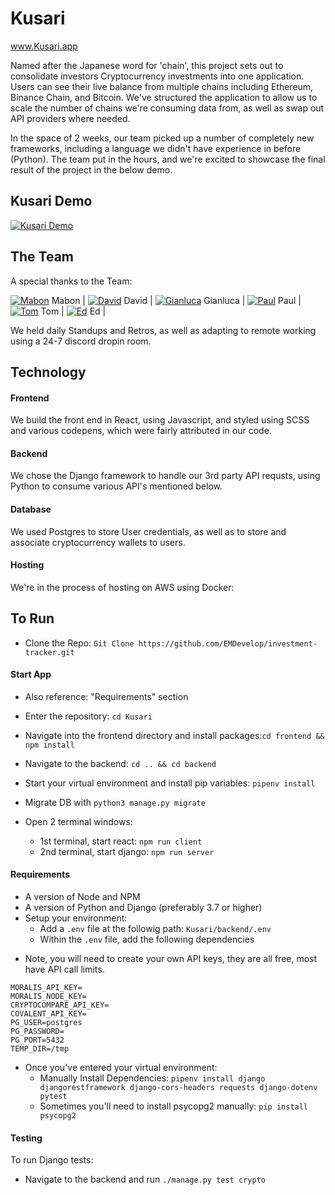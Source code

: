 # Kusari

www.Kusari.app

Named after the Japanese word for 'chain', this project sets out to consolidate investors Cryptocurrency investments into one application. Users can see their live balance from multiple chains including Ethereum, Binance Chain, and Bitcoin. We've structured the application to allow us to scale the number of chains we're consuming data from, as well as swap out API providers where needed.

In the space of 2 weeks, our team picked up a number of completely new frameworks, including a language we didn't have experience in before (Python). The team put in the hours, and we're excited to showcase the final result of the project in the below demo.

## Kusari Demo

[![Kusari Demo](https://img.youtube.com/vi/pigj0cxPyOQ/0.jpg)](https://www.youtube.com/embed/pigj0cxPyOQ?start=1)

## The Team

A special thanks to the Team:

[![Mabon](https://img.icons8.com/nolan/25/github.png)](https://github.com/Maby0) Mabon |
[![David](https://img.icons8.com/nolan/25/github.png)](https://github.com/mandyvuong) David |
[![Gianluca](https://img.icons8.com/nolan/25/github.png)](https://github.com/GianlucaAnsaldi) Gianluca |
[![Paul](https://img.icons8.com/nolan/25/github.png)](https://github.com/Paul72187) Paul |
[![Tom](https://img.icons8.com/nolan/25/github.png)](https://github.com/tomal02) Tom |
[![Ed](https://img.icons8.com/nolan/25/github.png)](https://github.com/EMDevelop) Ed |

We held daily Standups and Retros, as well as adapting to remote working using a 24-7 discord dropin room.

## Technology

#### Frontend

We build the front end in React, using Javascript, and styled using SCSS and various codepens, which were fairly attributed in our code.

#### Backend

We chose the Django framework to handle our 3rd party API requsts, using Python to consume various API's mentioned below.

#### Database

We used Postgres to store User credentials, as well as to store and associate cryptocurrency wallets to users.

#### Hosting

We're in the process of hosting on AWS using Docker:

## To Run

- Clone the Repo: `Git Clone https://github.com/EMDevelop/investment-tracker.git`

#### Start App

- Also reference: "Requirements" section

- Enter the repository: `cd Kusari`
- Navigate into the frontend directory and install packages:`cd frontend && npm install`
- Navigate to the backend: `cd .. && cd backend`
- Start your virtual environment and install pip variables: `pipenv install`
- Migrate DB with `python3 manage.py migrate`
- Open 2 terminal windows:
  - 1st terminal, start react: `npm run client`
  - 2nd terminal, start django: `npm run server`

#### Requirements

- A version of Node and NPM
- A version of Python and Django (preferably 3.7 or higher)
- Setup your environment:
  - Add a `.env` file at the followig path: `Kusari/backend/.env`
  - Within the `.env` file, add the following dependencies

* Note, you will need to create your own API keys, they are all free, most have API call limits.

```
MORALIS_API_KEY=
MORALIS_NODE_KEY=
CRYPTOCOMPARE_API_KEY=
COVALENT_API_KEY=
PG_USER=postgres
PG_PASSWORD=
PG_PORT=5432
TEMP_DIR=/tmp
```

- Once you've entered your virtual environment:
  - Manually Install Dependencies: `pipenv install django djangorestframework django-cors-headers requests django-dotenv pytest`
  - Sometimes you'll need to install psycopg2 manually: `pip install psycopg2`

#### Testing

To run Django tests:

- Navigate to the backend and run `./manage.py test crypto`
